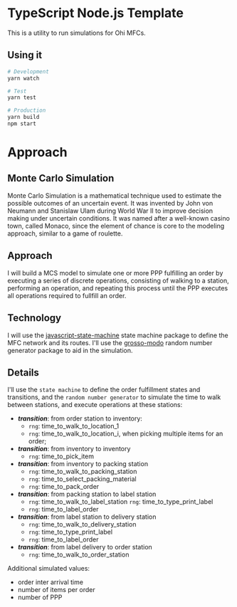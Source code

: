 # TypeScript Node.js Template
This is a utility to run simulations for Ohi MFCs. 

## Using it

```zsh
# Development
yarn watch

# Test
yarn test

# Production
yarn build
npm start
```

# Approach
## Monte Carlo Simulation
Monte Carlo Simulation is a mathematical technique used to estimate the possible outcomes of an uncertain event. It was invented by John von Neumann and Stanislaw Ulam during World War II to improve decision making under uncertain conditions. It was named after a well-known casino town, called Monaco, since the element of chance is core to the modeling approach, similar to a game of roulette.
## Approach
I will build a MCS model to simulate one or more PPP fulfilling an order by executing a series of discrete operations, consisting of walking to a station, performing an operation, and repeating this process until the PPP executes all operations required to fullfill an order.
## Technology
I will use the [javascript-state-machine](https://www.npmjs.com/package/javascript-state-machine) state machine package to define the MFC network and its routes. I'll use the [grosso-modo](https://github.com/hville/grosso-modo#grosso-modo) random number generator package to aid in the simulation. 
## Details
I'll use the `state machine` to define the order fulfillment states and transitions, and the `random number generator` to simulate the time to walk between stations, and execute operations at these stations:
* **_transition_**: from order station to inventory:
  * `rng`: time_to_walk_to_location_1
  * `rng`: time_to_walk_to_location_i, when picking multiple items for an order;
* **_transition_**: from inventory to inventory
  * `rng`: time_to_pick_item
* **_transition_**: from inventory to packing station
  * `rng`: time_to_walk_to_packing_station
  * `rng`: time_to_select_packing_material
  * `rng`: time_to_pack_order
* **_transition_**: from packing station to label station
  * `rng`: time_to_walk_to_label_station
    `rng`: time_to_type_print_label
  * `rng`: time_to_label_order
* **_transition_**: from label station to delivery station
  * `rng`: time_to_walk_to_delivery_station
  * `rng`: time_to_type_print_label
  * `rng`: time_to_label_order
* **_transition_**: from label delivery to order station
  * `rng`: time_to_walk_to_order_station 

Additional simulated values:
* order inter arrival time
* number of items per order
* number of PPP
